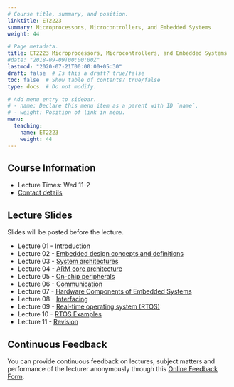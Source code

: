 ```yaml
---
# Course title, summary, and position.
linktitle: ET2223
summary: Microprocessors, Microcontrollers, and Embedded Systems
weight: 44

# Page metadata.
title: ET2223 Microprocessors, Microcontrollers, and Embedded Systems
#date: "2018-09-09T00:00:00Z"
lastmod: "2020-07-21T00:00:00+05:30"
draft: false  # Is this a draft? true/false
toc: false  # Show table of contents? true/false
type: docs  # Do not modify.

# Add menu entry to sidebar.
# - name: Declare this menu item as a parent with ID `name`.
# - weight: Position of link in menu.
menu:
  teaching:
    name: ET2223
    weight: 44
---
```


## Course Information
<!--The lecture and office hours are shown below:-->

- Lecture Times: Wed 11-2
- [Contact details](https://academic.nimal.info/#contact)

## Lecture Slides

Slides will be posted before the lecture.

<!-- - Lecture 00 - [Preliminaries](https://academic.nimal.info/files/ET2223_00_Preliminaries.pdf) -->
- Lecture 01 - [Introduction](https://academic.nimal.info/files/ET2223_01_Introduction.pdf)
- Lecture 02 - [Embedded design concepts and definitions](https://academic.nimal.info/files/ET2223_02_Digital_number_systems)
- Lecture 03 - [System architectures](https://academic.nimal.info/files/ET2223_03_Microprocessors)
- Lecture 04 - [ARM core architecture](https://academic.nimal.info/files/ET2223_04_Interfacing.pdf)
- Lecture 05 - [On-chip peripherals](https://academic.nimal.info/files/ET2223_05_Assembly_language.pdf)
- Lecture 06 - [Communication](https://academic.nimal.info/files/ET2223_06_Embedded_design_concepts_and_definitions.pdf)
- Lecture 07 - [Hardware Components of Embedded Systems](https://academic.nimal.info/files/ET2223_07_System_architectures.pdf)
- Lecture 08 - [Interfacing](https://academic.nimal.info/files/ET2223_08_On-chip_peripherals.pdf)
- Lecture 09 - [Real-time operating system (RTOS)](https://academic.nimal.info/files/ET2223_09_Components.pdf)
- Lecture 10 - [RTOS Examples](https://academic.nimal.info/files/ET2223_10_Communication.pdf)
- Lecture 11 - [Revision](https://academic.nimal.info/files/ET2223_11_RTOS.pdf)

## Continuous Feedback
You can provide continuous feedback on lectures, subject matters and performance of the lecturer anonymously through this [Online Feedback Form](https://goo.gl/forms/uCZ3rkVeeFCG9wIo2).
